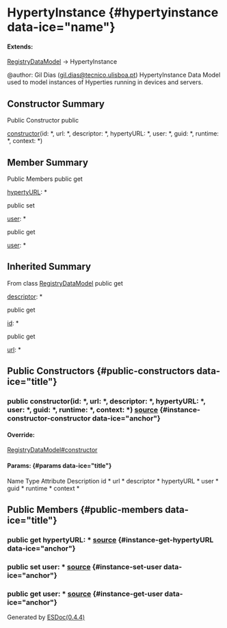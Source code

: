 </div>

<div class="self-detail detail">

HypertyInstance {#hypertyinstance data-ice="name"}
===============

<div class="flat-list" data-ice="extendsChain">

#### Extends:

<div>

<span>[RegistryDataModel](../../../class/src/registry/RegistryDataModel.js~RegistryDataModel.html)</span>
→ HypertyInstance

</div>

</div>

<div class="description" data-ice="description">

@author: Gil Dias (gil.dias@tecnico.ulisboa.pt) HypertyInstance Data
Model used to model instances of Hyperties running in devices and
servers.

</div>

</div>

<div data-ice="constructorSummary">

Constructor Summary
-------------------

Public Constructor
<span class="access" data-ice="access">public</span> <span
class="override" data-ice="override"></span>
<div>

<span
data-ice="name"><span>[constructor](../../../class/src/registry/HypertyInstance.js~HypertyInstance.html#instance-constructor-constructor)</span></span><span
data-ice="signature">(id: <span>\*</span>, url: <span>\*</span>,
descriptor: <span>\*</span>, hypertyURL: <span>\*</span>, user:
<span>\*</span>, guid: <span>\*</span>, runtime: <span>\*</span>,
context: <span>\*</span>)</span>

</div>

<div>

</div>

</div>

<div data-ice="memberSummary">

Member Summary
--------------

Public Members
<span class="access" data-ice="access">public</span> <span class="kind"
data-ice="kind">get</span> <span class="override"
data-ice="override"></span>
<div>

<span
data-ice="name"><span>[hypertyURL](../../../class/src/registry/HypertyInstance.js~HypertyInstance.html#instance-get-hypertyURL)</span></span><span
data-ice="signature">: <span>\*</span></span>

</div>

<div>

</div>

<span class="access" data-ice="access">public</span> <span class="kind"
data-ice="kind">set</span> <span class="override"
data-ice="override"></span>
<div>

<span
data-ice="name"><span>[user](../../../class/src/registry/HypertyInstance.js~HypertyInstance.html#instance-set-user)</span></span><span
data-ice="signature">: <span>\*</span></span>

</div>

<div>

</div>

<span class="access" data-ice="access">public</span> <span class="kind"
data-ice="kind">get</span> <span class="override"
data-ice="override"></span>
<div>

<span
data-ice="name"><span>[user](../../../class/src/registry/HypertyInstance.js~HypertyInstance.html#instance-get-user)</span></span><span
data-ice="signature">: <span>\*</span></span>

</div>

<div>

</div>

</div>

<div class="inherited-summary" data-ice="inheritedSummary">

Inherited Summary
-----------------

<span class="toggle closed"></span> From class
<span>[RegistryDataModel](../../../class/src/registry/RegistryDataModel.js~RegistryDataModel.html)</span>
<span class="access" data-ice="access">public</span> <span class="kind"
data-ice="kind">get</span> <span class="override"
data-ice="override"></span>
<div>

<span
data-ice="name"><span>[descriptor](../../../class/src/registry/RegistryDataModel.js~RegistryDataModel.html#instance-get-descriptor)</span></span><span
data-ice="signature">: <span>\*</span></span>

</div>

<div>

</div>

<span class="access" data-ice="access">public</span> <span class="kind"
data-ice="kind">get</span> <span class="override"
data-ice="override"></span>
<div>

<span
data-ice="name"><span>[id](../../../class/src/registry/RegistryDataModel.js~RegistryDataModel.html#instance-get-id)</span></span><span
data-ice="signature">: <span>\*</span></span>

</div>

<div>

</div>

<span class="access" data-ice="access">public</span> <span class="kind"
data-ice="kind">get</span> <span class="override"
data-ice="override"></span>
<div>

<span
data-ice="name"><span>[url](../../../class/src/registry/RegistryDataModel.js~RegistryDataModel.html#instance-get-url)</span></span><span
data-ice="signature">: <span>\*</span></span>

</div>

<div>

</div>

</div>

<div data-ice="constructorDetails">

Public Constructors {#public-constructors data-ice="title"}
-------------------

<div class="detail" data-ice="detail">

### <span class="access" data-ice="access">public</span> <span data-ice="name">constructor</span><span data-ice="signature">(id: <span>\*</span>, url: <span>\*</span>, descriptor: <span>\*</span>, hypertyURL: <span>\*</span>, user: <span>\*</span>, guid: <span>\*</span>, runtime: <span>\*</span>, context: <span>\*</span>)</span> <span class="right-info"> <span data-ice="source"><span>[source](../../../file/src/registry/HypertyInstance.js.html#lineNumber9)</span></span> </span> {#instance-constructor-constructor data-ice="anchor"}

<div data-ice="override">

#### Override:

<span>[RegistryDataModel\#constructor](../../../class/src/registry/RegistryDataModel.js~RegistryDataModel.html#instance-constructor-constructor)</span>

</div>

<div data-ice="properties">

<div data-ice="properties">

#### Params: {#params data-ice="title"}

Name
Type
Attribute
Description
id
<span>\*</span>
url
<span>\*</span>
descriptor
<span>\*</span>
hypertyURL
<span>\*</span>
user
<span>\*</span>
guid
<span>\*</span>
runtime
<span>\*</span>
context
<span>\*</span>

</div>

</div>

</div>

</div>

<div data-ice="memberDetails">

Public Members {#public-members data-ice="title"}
--------------

<div class="detail" data-ice="detail">

### <span class="access" data-ice="access">public</span> <span class="kind" data-ice="kind">get</span> <span data-ice="name">hypertyURL</span><span data-ice="signature">: <span>\*</span></span> <span class="right-info"> <span data-ice="source"><span>[source](../../../file/src/registry/HypertyInstance.js.html#lineNumber29)</span></span> </span> {#instance-get-hypertyURL data-ice="anchor"}

<div data-ice="properties">

</div>

</div>

<div class="detail" data-ice="detail">

### <span class="access" data-ice="access">public</span> <span class="kind" data-ice="kind">set</span> <span data-ice="name">user</span><span data-ice="signature">: <span>\*</span></span> <span class="right-info"> <span data-ice="source"><span>[source](../../../file/src/registry/HypertyInstance.js.html#lineNumber19)</span></span> </span> {#instance-set-user data-ice="anchor"}

<div data-ice="properties">

</div>

</div>

<div class="detail" data-ice="detail">

### <span class="access" data-ice="access">public</span> <span class="kind" data-ice="kind">get</span> <span data-ice="name">user</span><span data-ice="signature">: <span>\*</span></span> <span class="right-info"> <span data-ice="source"><span>[source](../../../file/src/registry/HypertyInstance.js.html#lineNumber24)</span></span> </span> {#instance-get-user data-ice="anchor"}

<div data-ice="properties">

</div>

</div>

</div>

</div>

Generated by [ESDoc<span
data-ice="esdocVersion">(0.4.4)</span>](https://esdoc.org)
